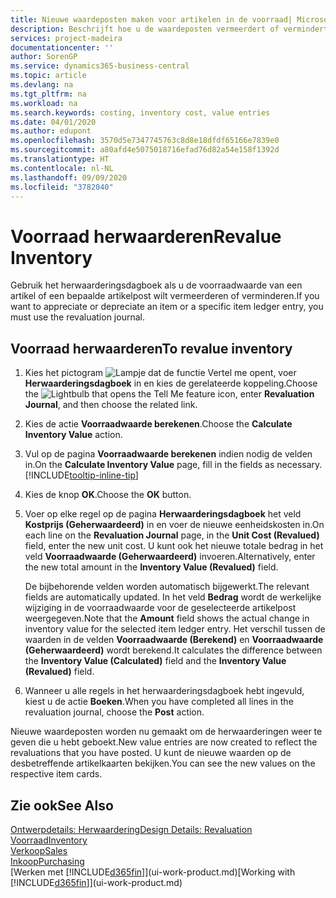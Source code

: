 ```yaml
---
title: Nieuwe waardeposten maken voor artikelen in de voorraad| Microsoft Docs
description: Beschrijft hoe u de waardeposten vermeerdert of vermindert van een of meer artikelen in de voorraad door de huidige, berekende waarde ervan te boeken.
services: project-madeira
documentationcenter: ''
author: SorenGP
ms.service: dynamics365-business-central
ms.topic: article
ms.devlang: na
ms.tgt_pltfrm: na
ms.workload: na
ms.search.keywords: costing, inventory cost, value entries
ms.date: 04/01/2020
ms.author: edupont
ms.openlocfilehash: 3570d5e7347745763c8d8e18dfdf65166e7839e0
ms.sourcegitcommit: a80afd4e5075018716efad76d82a54e158f1392d
ms.translationtype: HT
ms.contentlocale: nl-NL
ms.lasthandoff: 09/09/2020
ms.locfileid: "3782040"
---
```

# <a name="revalue-inventory"></a><span data-ttu-id="bd12f-103">Voorraad herwaarderen</span><span class="sxs-lookup"><span data-stu-id="bd12f-103">Revalue Inventory</span></span>
<span data-ttu-id="bd12f-104">Gebruik het herwaarderingsdagboek als u de voorraadwaarde van een artikel of een bepaalde artikelpost wilt vermeerderen of verminderen.</span><span class="sxs-lookup"><span data-stu-id="bd12f-104">If you want to appreciate or depreciate an item or a specific item ledger entry, you must use the revaluation journal.</span></span>

## <a name="to-revalue-inventory"></a><span data-ttu-id="bd12f-105">Voorraad herwaarderen</span><span class="sxs-lookup"><span data-stu-id="bd12f-105">To revalue inventory</span></span>
1. <span data-ttu-id="bd12f-106">Kies het pictogram ![Lampje dat de functie Vertel me opent](media/ui-search/search_small.png "Vertel me wat u wilt doen"), voer **Herwaarderingsdagboek** in en kies de gerelateerde koppeling.</span><span class="sxs-lookup"><span data-stu-id="bd12f-106">Choose the ![Lightbulb that opens the Tell Me feature](media/ui-search/search_small.png "Tell me what you want to do") icon, enter **Revaluation Journal**, and then choose the related link.</span></span>
2. <span data-ttu-id="bd12f-107">Kies de actie **Voorraadwaarde berekenen**.</span><span class="sxs-lookup"><span data-stu-id="bd12f-107">Choose the **Calculate Inventory Value** action.</span></span>
3. <span data-ttu-id="bd12f-108">Vul op de pagina **Voorraadwaarde berekenen** indien nodig de velden in.</span><span class="sxs-lookup"><span data-stu-id="bd12f-108">On the **Calculate Inventory Value** page, fill in the fields as necessary.</span></span> [!INCLUDE[tooltip-inline-tip](includes/tooltip-inline-tip_md.md)]
4. <span data-ttu-id="bd12f-109">Kies de knop **OK**.</span><span class="sxs-lookup"><span data-stu-id="bd12f-109">Choose the **OK** button.</span></span>
5. <span data-ttu-id="bd12f-110">Voer op elke regel op de pagina **Herwaarderingsdagboek** het veld **Kostprijs (Geherwaardeerd)** in en voer de nieuwe eenheidskosten in.</span><span class="sxs-lookup"><span data-stu-id="bd12f-110">On each line on the **Revaluation Journal** page, in the **Unit Cost (Revalued)** field, enter the new unit cost.</span></span> <span data-ttu-id="bd12f-111">U kunt ook het nieuwe totale bedrag in het veld **Voorraadwaarde (Geherwaardeerd)** invoeren.</span><span class="sxs-lookup"><span data-stu-id="bd12f-111">Alternatively, enter the new total amount in the **Inventory Value (Revalued)** field.</span></span>

    <span data-ttu-id="bd12f-112">De bijbehorende velden worden automatisch bijgewerkt.</span><span class="sxs-lookup"><span data-stu-id="bd12f-112">The relevant fields are automatically updated.</span></span> <span data-ttu-id="bd12f-113">In het veld **Bedrag** wordt de werkelijke wijziging in de voorraadwaarde voor de geselecteerde artikelpost weergegeven.</span><span class="sxs-lookup"><span data-stu-id="bd12f-113">Note that the **Amount** field shows the actual change in inventory value for the selected item ledger entry.</span></span> <span data-ttu-id="bd12f-114">Het verschil tussen de waarden in de velden **Voorraadwaarde (Berekend)** en **Voorraadwaarde (Geherwaardeerd)** wordt berekend.</span><span class="sxs-lookup"><span data-stu-id="bd12f-114">It calculates the difference between the **Inventory Value (Calculated)** field and the **Inventory Value (Revalued)** field.</span></span>
6. <span data-ttu-id="bd12f-115">Wanneer u alle regels in het herwaarderingsdagboek hebt ingevuld, kiest u de actie **Boeken**.</span><span class="sxs-lookup"><span data-stu-id="bd12f-115">When you have completed all lines in the revaluation journal, choose the **Post** action.</span></span>

<span data-ttu-id="bd12f-116">Nieuwe waardeposten worden nu gemaakt om de herwaarderingen weer te geven die u hebt geboekt.</span><span class="sxs-lookup"><span data-stu-id="bd12f-116">New value entries are now created to reflect the revaluations that you have posted.</span></span> <span data-ttu-id="bd12f-117">U kunt de nieuwe waarden op de desbetreffende artikelkaarten bekijken.</span><span class="sxs-lookup"><span data-stu-id="bd12f-117">You can see the new values on the respective item cards.</span></span>

## <a name="see-also"></a><span data-ttu-id="bd12f-118">Zie ook</span><span class="sxs-lookup"><span data-stu-id="bd12f-118">See Also</span></span>
[<span data-ttu-id="bd12f-119">Ontwerpdetails: Herwaardering</span><span class="sxs-lookup"><span data-stu-id="bd12f-119">Design Details: Revaluation</span></span>](design-details-revaluation.md)  
[<span data-ttu-id="bd12f-120">Voorraad</span><span class="sxs-lookup"><span data-stu-id="bd12f-120">Inventory</span></span>](inventory-manage-inventory.md)  
[<span data-ttu-id="bd12f-121">Verkoop</span><span class="sxs-lookup"><span data-stu-id="bd12f-121">Sales</span></span>](sales-manage-sales.md)  
[<span data-ttu-id="bd12f-122">Inkoop</span><span class="sxs-lookup"><span data-stu-id="bd12f-122">Purchasing</span></span>](purchasing-manage-purchasing.md)  
<span data-ttu-id="bd12f-123">[Werken met [!INCLUDE[d365fin](includes/d365fin_md.md)]](ui-work-product.md)</span><span class="sxs-lookup"><span data-stu-id="bd12f-123">[Working with [!INCLUDE[d365fin](includes/d365fin_md.md)]](ui-work-product.md)</span></span>
